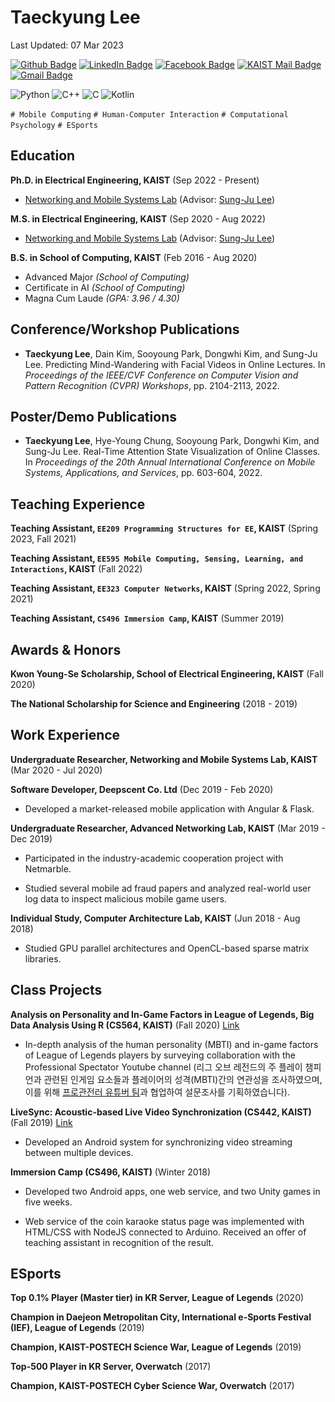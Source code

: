 Taeckyung Lee
=============

Last Updated: 07 Mar 2023

[![Github Badge](https://img.shields.io/badge/Github-181717?style=flat-square&logo=Github&logoColor=white)](https://github.com/terry00123)
[![LinkedIn Badge](https://img.shields.io/badge/LinkedIn-0077B5?style=flat-square&logo=linkedin&logoColor=white)](https://www.linkedin.com/in/taeckyung-lee/)
[![Facebook Badge](https://img.shields.io/badge/facebook-1877f2?style=flat-square&logo=facebook&logoColor=white&link=https://www.facebook.com/profile.php?id=100004804684905)](https://www.facebook.com/profile.php?id=100004804684905)
[![KAIST Mail Badge](https://img.shields.io/badge/KAIST_Mail-1487c8?style=flat-square&logo=Gmail&logoColor=white&link=mailto:terry00123@kaist.ac.kr)](mailto:terry00123@kaist.ac.kr)
[![Gmail Badge](https://img.shields.io/badge/Gmail-d14836?style=flat-square&logo=Gmail&logoColor=white&link=mailto:terry00123@gmail.com)](mailto:terry00123@gmail.com)

![Python](https://img.shields.io/badge/-Python-3776AB?style=flat&logo=python&logoColor=FFFFFF)
![C++](https://img.shields.io/badge/-C++-00599C?style=flat&logo=c%2B%2B&logoColor=FFFFFF)
![C](https://img.shields.io/badge/-C-888888?style=flat&logo=c&logoColor=FFFFFF)
![Kotlin](https://img.shields.io/badge/-Kotlin-0095D5?style=flat&logo=kotlin&logoColor=FFFFFF)

`# Mobile Computing` `# Human-Computer Interaction` `# Computational Psychology` `# ESports`


Education
---------

**Ph.D. in Electrical Engineering, KAIST** (Sep 2022 - Present)

- [Networking and Mobile Systems Lab](https://nmsl.kaist.ac.kr) (Advisor: [Sung-Ju Lee](https://sites.google.com/site/wewantsj/))

**M.S. in Electrical Engineering, KAIST** (Sep 2020 - Aug 2022)

- [Networking and Mobile Systems Lab](https://nmsl.kaist.ac.kr) (Advisor: [Sung-Ju Lee](https://sites.google.com/site/wewantsj/))

**B.S. in School of Computing, KAIST** (Feb 2016 - Aug 2020)

- Advanced Major *(School of Computing)*
- Certificate in AI *(School of Computing)*
- Magna Cum Laude *(GPA: 3.96 / 4.30)*


Conference/Workshop Publications
------------

- **Taeckyung Lee**, Dain Kim, Sooyoung Park, Dongwhi Kim, and Sung-Ju Lee. Predicting Mind-Wandering with Facial Videos in Online Lectures. In *Proceedings of the IEEE/CVF Conference on Computer Vision and Pattern Recognition (CVPR) Workshops*, pp. 2104-2113, 2022.


Poster/Demo Publications
-----------

- **Taeckyung Lee**, Hye-Young Chung, Sooyoung Park, Dongwhi Kim, and Sung-Ju Lee. Real-Time Attention State Visualization of Online Classes. In *Proceedings of the 20th Annual International Conference on Mobile Systems, Applications, and Services*, pp. 603-604, 2022.


Teaching Experience
-------------------

**Teaching Assistant, `EE209 Programming Structures for EE`, KAIST** (Spring 2023, Fall 2021)

**Teaching Assistant, `EE595 Mobile Computing, Sensing, Learning, and Interactions`, KAIST** (Fall 2022)

**Teaching Assistant, `EE323 Computer Networks`, KAIST** (Spring 2022, Spring 2021)

**Teaching Assistant, `CS496 Immersion Camp`, KAIST** (Summer 2019)



Awards & Honors
---------------

**Kwon Young-Se Scholarship, School of Electrical Engineering, KAIST** (Fall 2020)

**The National Scholarship for Science and Engineering** (2018 - 2019)


Work Experience
---------------

**Undergraduate Researcher, Networking and Mobile Systems Lab, KAIST** (Mar 2020 - Jul 2020)

**Software Developer, Deepscent Co. Ltd** (Dec 2019 - Feb 2020)

- Developed a market-released mobile application with Angular & Flask.

**Undergraduate Researcher, Advanced Networking Lab, KAIST** (Mar 2019 - Dec 2019)

- Participated in the industry-academic cooperation project with Netmarble.

- Studied several mobile ad fraud papers and analyzed real-world user log data to inspect malicious mobile game users.

**Individual Study, Computer Architecture Lab, KAIST** (Jun 2018 - Aug 2018)

- Studied GPU parallel architectures and OpenCL-based sparse matrix libraries.


Class Projects
--------------

**Analysis on Personality and In-Game Factors in League of Legends, Big Data Analysis Using R (CS564, KAIST)** (Fall 2020) [Link](https://github.com/terry00123/CS564-LoL-Personality)

- In-depth analysis of the human personality (MBTI) and in-game factors of League of Legends players by surveying collaboration with the Professional Spectator Youtube channel (리그 오브 레전드의 주 플레이 챔피언과 관련된 인게임 요소들과 플레이어의 성격(MBTI)간의 연관성을 조사하였으며, 이를 위해 [프로관전러 유튜버 팀](https://www.youtube.com/channel/UCqI5lyTpC79pOy2D-VXAMdA)과 협업하여 설문조사를 기획하였습니다).


**LiveSync: Acoustic-based Live Video Synchronization (CS442, KAIST)** (Fall 2019) [Link](https://github.com/terry00123/livesync)

- Developed an Android system for synchronizing video streaming between multiple devices.

**Immersion Camp (CS496, KAIST)** (Winter 2018)

- Developed two Android apps, one web service, and two Unity games in five weeks.

- Web service of the coin karaoke status page was implemented with HTML/CSS with NodeJS connected to Arduino. Received an offer of teaching assistant in recognition of the result.


ESports
--------

**Top 0.1% Player (Master tier) in KR Server, League of Legends** (2020)

**Champion in Daejeon Metropolitan City, International e-Sports Festival (IEF), League of Legends** (2019)

**Champion, KAIST-POSTECH Science War, League of Legends** (2019)

**Top-500 Player in KR Server, Overwatch** (2017)

**Champion, KAIST-POSTECH Cyber Science War, Overwatch** (2017)

<!--
**terry00123/terry00123** is a ✨ _special_ ✨ repository because its `README.md` (this file) appears on your GitHub profile.

Here are some ideas to get you started:

- 🔭 I’m currently working on ...
- 🌱 I’m currently learning ...
- 👯 I’m looking to collaborate on ...
- 🤔 I’m looking for help with ...
- 💬 Ask me about ...
- 📫 How to reach me: ...
- 😄 Pronouns: ...
- ⚡ Fun fact: ...
-->
